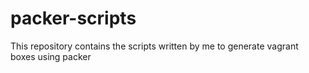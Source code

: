 # packer-scripts
This repository contains the scripts written by me to generate vagrant boxes using packer
